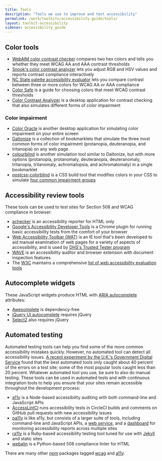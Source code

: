 ```yaml
---
title: Tools
description: "Tools we use to improve and test accessibility"
permalink: /work/toolkits/accessibility-guide/tools/
layout: toolkit-accessibility
sidenav: accessibility_guide
---
```


## Color tools

* [WebAIM color contrast checker](http://webaim.org/resources/contrastchecker/) compares two hex colors and tells you whether they meet WCAG AA and AAA contrast thresholds
* [Snook's color contrast analyzer](http://snook.ca/technical/colour_contrast/colour.html) lets you adjust RGB and HSV values and reports contrast compliance interactively
* [NC State palette accessibility evaluator](http://accessibility.oit.ncsu.edu/tools/color-contrast/) lets you compare contrast between three or more colors for WCAG AA or AAA compliance
* [Color Safe](http://colorsafe.co/) is a guide for choosing colors that meet WCAG contrast thresholds
* [Color Contrast Analyzer](http://www.paciellogroup.com/resources/contrastanalyser/) is a desktop application for contrast checking that also simulates different forms of color impairment

### Color impairment

* [Color Oracle](http://colororacle.org/) is another desktop application for simulating color impairment on your entire screen
* [Daltonize](http://daltonize.appspot.com/) is a collection of bookmarklets that simulate the three most common forms of color impairment (protanopia, deuteranopia, and tritanopia) on any web page
* [colourblind](https://github.com/Altreus/colourblind) is another simulation tool similar to Daltonize, but with more options (protanopia, protanomaly, deuteranopia, deuteranomaly, tritanopia, tritanomaly, achromatopsia, and achromatomaly) in a single bookmarklet
* [postcss-colorblind](https://github.com/btholt/postcss-colorblind) is a CSS build tool that modifies colors in your CSS to simulate [four common impairment groups](https://github.com/skratchdot/color-blind#color-blindness-table)

## Accessibility review tools

These tools can be used to test sites for Section 508 and WCAG compliance in browser:

* [achecker](http://achecker.ca/) is an accessibility reporter for HTML only
* [Google's Accessibility Developer Tools](https://chrome.google.com/webstore/detail/accessibility-developer-t/fpkknkljclfencbdbgkenhalefipecmb?hl=en) is a Chrome plugin for running basic accessibility tests from the comfort of your browser
* [Web Accessibility Toolbar (WAT)](https://www.paciellogroup.com/resources/wat/) is an IE tool that's been developed to aid manual examination of web pages for a variety of aspects of accessibility, and is used by [DHS's Trusted Tester program](https://www.dhs.gov/trusted-tester)
* [WAVE](http://wave.webaim.org/) is an accessibility auditor and browser extension with document inspection features
* The [W3C](http://www.w3.org/) maintains a comprehensive [list of web accessibility evaluation tools](http://www.w3.org/WAI/ER/tools/)

## Autocomplete widgets

These JavaScript widgets produce HTML with [ARIA autocomplete](http://www.w3.org/TR/wai-aria/states_and_properties#aria-autocomplete) attributes:

* [Awesomplete](http://leaverou.github.io/awesomplete/) is dependency-free
* [jQuery UI autocomplete](http://jqueryui.com/autocomplete/) requires jQuery
* [Select2](https://select2.github.io/) also requires jQuery

## Automated testing

Automated testing tools can help you find some of the more common accessibility mistakes quickly. However, no automated tool can detect all accessibility issues. [A recent experiment by the U.K.'s Government Digital Service](https://accessibility.blog.gov.uk/2017/02/24/what-we-found-when-we-tested-tools-on-the-worlds-least-accessible-webpage/) found that the best automated tools only caught about 40 percent of the errors on a test site; some of the most popular tools caught less than 20 percent. Whatever automated tool you use, be sure to also do manual testing. These tools can be used in automated tests and with continuous integration
tools to help you ensure that your sites remain accessible throughout the development process:

* [a11y](https://github.com/addyosmani/a11y) is a Node-based accessibility auditing with both command-line and JavaScript APIs
* [AccessLintCI](https://github.com/accesslint/accesslint-ci) runs accessibility tests in CircleCI builds and comments on GitHub pull requests with new accessibility issues
* [pa11y](http://pa11y.org/) is like a11y, but consists of a larger suite of tools, including command-line and JavaScript APIs, a [web service](https://github.com/nature/pa11y-webservice), and a [dashboard](https://github.com/nature/pa11y-dashboard) for monitoring accessibility reports across multiple sites
* [ra11y](https://github.com/benbalter/ra11y) is a Ruby-based accessibility testing tool tuned for use with [Jekyll](http://jekyllrb.com/) and static sites
* [webalin](http://webalin.readthedocs.org/en/latest/) is a Python-based 508 compliance linter for HTML

There are many other [npm](https://www.npmjs.com/) packages tagged [wcag](https://www.npmjs.com/search?q=wcag) and [a11y](https://www.npmjs.com/search?q=a11y).
